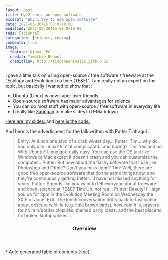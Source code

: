 ```yaml
---
layout: post
title: My 2-cents on open software
excerpt: "Why I try to use open software"
date: 2021-06-30T15:58:0+10:00
modified: 2021-06-30T15:58:0+10:00
tags: [science]
categories: [science, coding]
comments: true
image:
  feature: kiama.JPG
  credit: Timothee Bonnet
  creditlink: http://timotheenivalis.github.io
---
```


I gave a little talk on using open-source / free software / freeware at the "Ecology and Evolution Tea time (TE&E)". 
I am really not an expert on the topic, but basically I wanted to show that :

* Ubuntu (Linux) is now super user friendly
* Open-source software has major advantages for science
* You can do most stuff with open-source / free software in everyday life
* I really like [Xaringan](https://github.com/yihui/xaringan) to make slides in R-Markdown

[Here are my slides: ](http://timotheenivalis.github.io/Rnotebooks/openstuff.html) and 
[here is the code: ](https://github.com/timotheenivalis/OpenStuff_TEE)


And here is the advertisment for the talk written with Putter Tiatragul :

> Entry: At lunch one arvo of a drab winter day…
> Putter: Tim... why do you only use Linux? Isn't it complicated...and boring?
> Tim: Yes and no. With Ubuntu* Linux got really easy. You can use the OS just like Windows or Mac except it doesn't crash and you can customise the computer...
> Putter: But how about the flashy software that I use like Photoshop and Office? Don't you miss them?
> Tim: Well, there are good free open-source software that do the same things now, and they're continuously getting better... I have not missed anything for years.
> Putter: Sounds like you want to tell everyone about freeware and open-science at TE&E?
> Tim: Uh, not rea...
> Putter: Beauty! I'll sign you up for 2pm in the Evolution Meeting Room on Wednesday the 30th of June!
> Exit: The lunch conversation drifts back to fascination about obscure wildlife (e.g. little brown birds), how cold it is, prayers for no rain/border closures, themed party ideas, and the best place to fix broken laptops/bikes...




<section id="table-of-contents" class="toc">
  <header>
    <h3>Overview</h3>
  </header>
<div id="drawer" markdown="1">
*  Auto generated table of contents
{:toc}
</div>
</section><!-- /#table-of-contents -->
